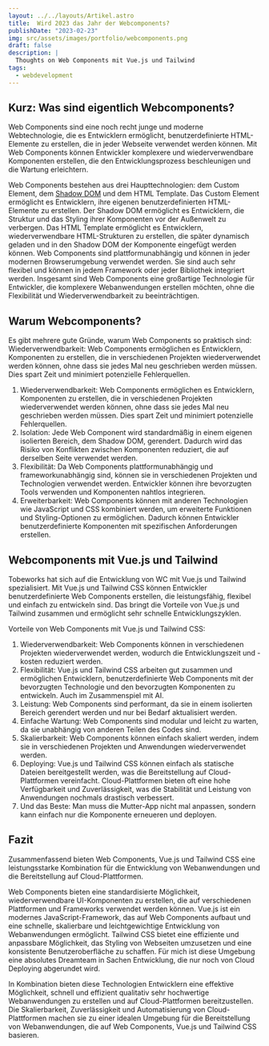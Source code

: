 ```yaml
---
layout: ../../layouts/Artikel.astro
title:  Wird 2023 das Jahr der Webcomponents?
publishDate: "2023-02-23"
img: src/assets/images/portfolio/webcomponents.png
draft: false
description: |
  Thoughts on Web Components mit Vue.js und Tailwind
tags:
  - webdevelopment
---
```

## Kurz: Was sind eigentlich Webcomponents?
Web Components sind eine noch recht junge und moderne Webtechnologie, die es Entwicklern ermöglicht, benutzerdefinierte HTML-Elemente zu erstellen, die in jeder Webseite verwendet werden können. Mit Web Components können Entwickler komplexere und wiederverwendbare Komponenten erstellen, die den Entwicklungsprozess beschleunigen und die Wartung erleichtern.

Web Components bestehen aus drei Haupttechnologien: dem Custom Element, dem <a href="https://developer.mozilla.org/de/docs/Web/Web_Components/Using_shadow_DOM" target="_blank">Shadow DOM</a> und dem HTML Template. Das Custom Element ermöglicht es Entwicklern, ihre eigenen benutzerdefinierten HTML-Elemente zu erstellen. Der Shadow DOM ermöglicht es Entwicklern, die Struktur und das Styling ihrer Komponenten vor der Außenwelt zu verbergen. Das HTML Template ermöglicht es Entwicklern, wiederverwendbare HTML-Strukturen zu erstellen, die später dynamisch geladen und in den Shadow DOM der Komponente eingefügt werden können.
Web Components sind plattformunabhängig und können in jeder modernen Browserumgebung verwendet werden. Sie sind auch sehr flexibel und können in jedem Framework oder jeder Bibliothek integriert werden.
Insgesamt sind Web Components eine großartige Technologie für Entwickler, die komplexere Webanwendungen erstellen möchten, ohne die Flexibilität und Wiederverwendbarkeit zu beeinträchtigen.

## Warum Webcomponents?
Es gibt mehrere gute Gründe, warum Web Components so praktisch sind:
Wiederverwendbarkeit: Web Components ermöglichen es Entwicklern, Komponenten zu erstellen, die in verschiedenen Projekten wiederverwendet werden können, ohne dass sie jedes Mal neu geschrieben werden müssen. Dies spart Zeit und minimiert potenzielle Fehlerquellen.

1. Wiederverwendbarkeit: Web Components ermöglichen es Entwicklern, Komponenten zu erstellen, die in verschiedenen Projekten wiederverwendet werden können, ohne dass sie jedes Mal neu geschrieben werden müssen. Dies spart Zeit und minimiert potenzielle Fehlerquellen.
2. Isolation: Jede Web Component wird standardmäßig in einem eigenen isolierten Bereich, dem Shadow DOM, gerendert. Dadurch wird das Risiko von Konflikten zwischen Komponenten reduziert, die auf derselben Seite verwendet werden.
3. Flexibilität: Da Web Components plattformunabhängig und frameworkunabhängig sind, können sie in verschiedenen Projekten und Technologien verwendet werden. Entwickler können ihre bevorzugten Tools verwenden und Komponenten nahtlos integrieren.
4. Erweiterbarkeit: Web Components können mit anderen Technologien wie JavaScript und CSS kombiniert werden, um erweiterte Funktionen und Styling-Optionen zu ermöglichen. Dadurch können Entwickler benutzerdefinierte Komponenten mit spezifischen Anforderungen erstellen. 


## Webcomponents mit Vue.js und Tailwind
Tobeworks hat sich auf die Entwicklung von WC mit Vue.js und Tailwind spezialisiert. Mit Vue.js und Tailwind CSS können Entwickler benutzerdefinierte Web Components erstellen, die leistungsfähig, flexibel und einfach zu entwickeln sind. Das bringt die Vorteile von Vue.js und Tailwind zusammen und ermöglicht sehr schnelle Entwicklungszyklen.

Vorteile von Web Components mit Vue.js und Tailwind CSS:
1. Wiederverwendbarkeit: Web Components können in verschiedenen Projekten wiederverwendet werden, wodurch die Entwicklungszeit und -kosten reduziert werden.
2. Flexibilität: Vue.js und Tailwind CSS arbeiten gut zusammen und ermöglichen Entwicklern, benutzerdefinierte Web Components mit der bevorzugten Technologie und den bevorzugten Komponenten zu entwickeln. Auch im Zusammenspiel mit AI.
3. Leistung: Web Components sind performant, da sie in einem isolierten Bereich gerendert werden und nur bei Bedarf aktualisiert werden.
4. Einfache Wartung: Web Components sind modular und leicht zu warten, da sie unabhängig von anderen Teilen des Codes sind.
5. Skalierbarkeit: Web Components können einfach skaliert werden, indem sie in verschiedenen Projekten und Anwendungen wiederverwendet werden.
6. Deploying: Vue.js und Tailwind CSS können einfach als statische Dateien bereitgestellt werden, was die Bereitstellung auf Cloud-Plattformen vereinfacht. Cloud-Plattformen bieten oft eine hohe Verfügbarkeit und Zuverlässigkeit, was die Stabilität und Leistung von Anwendungen nochmals drastisch verbessert. 
7. Und das Beste: Man muss die Mutter-App nicht mal anpassen, sondern kann einfach nur die Komponente erneueren und deployen.


## Fazit
Zusammenfassend bieten Web Components, Vue.js und Tailwind CSS eine leistungsstarke Kombination für die Entwicklung von Webanwendungen und die Bereitstellung auf Cloud-Plattformen.

Web Components bieten eine standardisierte Möglichkeit, wiederverwendbare UI-Komponenten zu erstellen, die auf verschiedenen Plattformen und Frameworks verwendet werden können. Vue.js ist ein modernes JavaScript-Framework, das auf Web Components aufbaut und eine schnelle, skalierbare und leichtgewichtige Entwicklung von Webanwendungen ermöglicht. Tailwind CSS bietet eine effiziente und anpassbare Möglichkeit, das Styling von Webseiten umzusetzen und eine konsistente Benutzeroberfläche zu schaffen.
Für mich ist diese Umgebung eine absolutes Dreamteam in Sachen Entwicklung, die nur noch von Cloud Deploying abgerundet wird.

In Kombination bieten diese Technologien Entwicklern eine effektive Möglichkeit, schnell und effizient qualitativ sehr hochwertige Webanwendungen zu erstellen und auf Cloud-Plattformen bereitzustellen. Die Skalierbarkeit, Zuverlässigkeit und Automatisierung von Cloud-Plattformen machen sie zu einer idealen Umgebung für die Bereitstellung von Webanwendungen, die auf Web Components, Vue.js und Tailwind CSS basieren.
